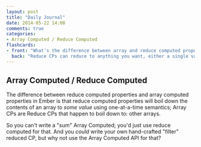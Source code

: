 ```yaml
---
layout: post
title: "Daily Journal"
date: 2014-05-22 14:08
comments: true
categories: 
- Array Computed / Reduce Computed
flashcards:
- front: "What's the difference between array and reduce computed properties?"
  back: "Reduce CPs can reduce to anything you want, either a single value or an array. Array CPs are instances of reduce CPs that always return arrays."
---
```


## Array Computed / Reduce Computed

The difference between reduce computed properties and array computed
properties in Ember is that reduce computed properties will boil down
the contents of an array to _some value_ using one-at-a-time semantics;
Array CPs are Reduce CPs that happen to boil down to: other arrays.

So you can't write a "sum" Array Computed; you'd just use reduce
computed for that. And you _could_ write your own hand-crafted "filter"
reduced CP, but why not use the Array Computed API for that?



